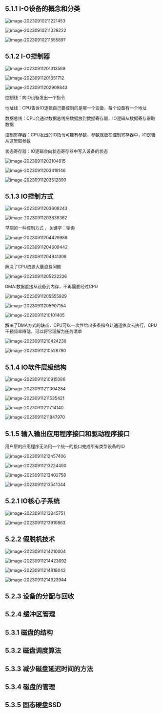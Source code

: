 ## 5.1.1 I-O设备的概念和分类

![image-20230910211221453](assets/image-20230910211221453.png)

![image-20230910211329222](assets/image-20230910211329222.png)

![image-20230910211555897](assets/image-20230910211555897.png)



## 5.1.2 I-O控制器

![image-20230911201313569](assets/image-20230911201313569.png)

![image-20230911201651712](assets/image-20230911201651712.png)

![image-20230911202909843](assets/image-20230911202909843.png)

控制线：向IO设备发出一个指令

地址线：CPU告诉IO逻辑自己要控制的是哪一个设备，每个设备有一个地址

数据总线：CPU会通过数据总线把数据放到数据寄存器，IO逻辑从数据寄存器取数据

控制寄存器：CPU发出的IO指令可能有参数，参数就放在控制寄存器中，IO逻辑从这里取参数

状态寄存器：IO逻辑会向状态寄存器中写入设备的状态

![image-20230911203104815](assets/image-20230911203104815.png)

![image-20230911203419146](assets/image-20230911203419146.png)

![image-20230911203512890](assets/image-20230911203512890.png)

## 5.1.3 IO控制方式

![image-20230911203608243](assets/image-20230911203608243.png)

![image-20230911203838362](assets/image-20230911203838362.png)

早期的一种控制方式 ，关键字：轮询

![image-20230911204429988](assets/image-20230911204429988.png)

![image-20230911204609442](assets/image-20230911204609442.png)

![image-20230911204941308](assets/image-20230911204941308.png)

解决了CPU资源大量浪费问题

![image-20230911205222226](assets/image-20230911205222226.png)

DMA:数据直接从设备到内存，不再需要经过CPU

![image-20230911205555929](assets/image-20230911205555929.png)

![image-20230911205907154](assets/image-20230911205907154.png)

![image-20230911210101405](assets/image-20230911210101405.png)

解决了DMA方式的缺点，CPU可以一次性给出多条指令让通道依次去执行，CPU干预频率降低，可以将它理解为任务清单

![image-20230911210424236](assets/image-20230911210424236.png)

![image-20230911210528780](assets/image-20230911210528780.png)

## 5.1.4 IO软件层级结构

![image-20230911210915086](assets/image-20230911210915086.png)

![image-20230911211304284](assets/image-20230911211304284.png)

![image-20230911211535421](assets/image-20230911211535421.png)

![image-20230911211714140](assets/image-20230911211714140.png)

![image-20230911211847970](assets/image-20230911211847970.png)

## 5.1.5 输入输出应用程序接口和驱动程序接口

用户层的应用程序无法用一个统一的接口完成所有类型设备的IO

![image-20230911212457406](assets/image-20230911212457406.png)

![image-20230911213224490](assets/image-20230911213224490.png)

![image-20230911213402758](assets/image-20230911213402758.png)

![image-20230911213541044](assets/image-20230911213541044.png)



## 5.2.1 IO核心子系统

![image-20230911213845751](assets/image-20230911213845751.png)



![image-20230911213910863](assets/image-20230911213910863.png)



## 5.2.2 假脱机技术

![image-20230911214210004](assets/image-20230911214210004.png)

![image-20230911214423692](assets/image-20230911214423692.png)

![image-20230911214818042](assets/image-20230911214818042.png)

![image-20230911214923944](assets/image-20230911214923944.png)

## 5.2.3 设备的分配与回收



## 5.2.4 缓冲区管理



## 5.3.1 磁盘的结构



## 5.3.2 磁盘调度算法



## 5.3.3 减少磁盘延迟时间的方法



## 5.3.4 磁盘的管理



## 5.3.5 固态硬盘SSD